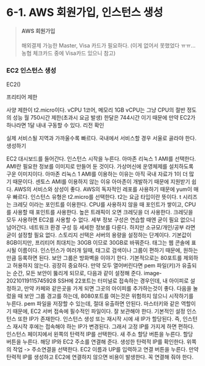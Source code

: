 # 6-1. AWS 회원가입, 인스턴스 생성

> #### AWS 회원가입
>
> 해외결제 가능한 Master, Visa 카드가 필요하다.
> (이게 없어서 못했었다 ㅠㅠ... 농협 체크카드 중에 Visa카드 있으니 참고)

### EC2 인스턴스 생성

EC2()

프리티어 제한

사양 제한이 t2.micro이다.
vCPU 1코어, 메모리 1GB
vCPU는 그냥 CPU의 절반 정도의 성능
월 750시간 제한(초과시 요금 발생)
한달은 744시간 이기 때문에 만약 EC2가 하나라면 1달 내내 구동할 수 있다.
리전 확인

실제 서비스될 지역과 가까울수록 빠르다.
국내에서 서비스할 경우 서울로 골라야 한다.
생성하기

EC2 대시보드를 들어간다.
인스턴스 시작을 누른다.
아마존 리눅스 1 AMI를 선택한다.
AMI란 필요한 정보를 이미지로 만들어 둔 것이다.
가상머신에 운영체제를 설치하도록 구운 이미지이다.
아마존 리눅스 1 AMI를 이용하는 이유는 아직 국내 자료가 1이 더 많기 때문이다.
센토스 AMI를 이용하지 않는 이유
아마존이 개발하기 때문에 지원받기 쉽다.
AWS의 서비스와 상성이 좋다.
AWS의 독자적인 레포를 사용하기 때문에 yum이 매우 빠르다.
인스턴스 유형은 t2.micro를 선택한다.
t2는 요금 타입이란 뜻이다.
t 시리즈는 크레딧 이라는 포인트를 이용한다.
CPU를 사용하지 않을 때 포인트가 쌓이고, CPU를 사용할 때 포인트를 사용한다.
높은 트래픽이 오면 크레딧을 더 사용한다.
크레딧을 모두 사용하면 EC2를 사용할 수 없다.
세부 정보 구성은 연습할 때엔 굳이 필요 없으니 넘어간다.
네트워크 환경 구성 등 세세한 정보를 다룬다.
하지만 소규모/개인/공부 라면 굳이 설정할 필요 없다.
스토리지 선택은 서버의 용량을 설정하는 단계이다.
기본값이 8GB이지만, 프리티어 최대치는 30GB 이므로 30GB로 바꿔준다.
태그는 웹 콘솔에 표시될 이름이다.
인스턴스가 여러개 일때, 태그로 검색이나 그룹이 편하기 때문에, 원하는 만큼 등록하면 된다.
보안 그룹은 방화벽을 이야기 한다.
기본적으로는 80포트를 제외하고 허용하지 않는다.
굉장히 중요하다. 만약 모두 열어버린다면 pem 파일(키)가 유출되는 순간, 모든 보안이 뚫리게 되므로, 다음과 같이 설정해 준다.
image-20210119115745928
SSH에 22포트는 터미널로 접속하는 경우인데, 내 아이피로 설정하고, 만약 카페와 같은곳을 가게 되면 그곳의 아이피를 추가하는것이 좋다.
다음을 눌렀을 때 보안 그룹 경고를 하는데, 8080포트를 여는것은 위험하지 않으니 시작하기를 누른다.
pem 파일을 저장할 수 있는데, 절대 유출하면 안된다.
마스터키와 같은 역할이기 때문에, EC2 서버 접속에 필수적인 파일이다.
잘 보관해야 한다.
기본적인 설정
인스턴스 또한 IP가 존재한다.
인스턴스 생성 또는 재시작 시에 새 IP가 할당된다.
즉, 인스턴스 재시작 후에는 접속해야 하는 IP가 변경된다.
그래서 고정 IP를 가지게 하면 편하다.
인스턴스 페이지에서 왼쪽의 탄력적 IP를 선택한다.
새 주소 할당 버튼을 누른다.
할당 버튼을 누른다.
해당 IP와 EC2 주소를 연결해 준다.
생성한 탄력적 IP를 확인한다.
위쪽의 작업 -> 주소연결을 선택한다.
EC2 이름과 UP를 입력하고 연결 버튼을 누른다.
만약 탄력적 IP를 생성하고 EC2에 연결하지 않으면 비용이 발생한다.
꼭 연결해 줘야 한다.
